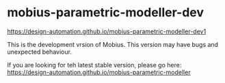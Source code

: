 # mobius-parametric-modeller-dev

https://design-automation.github.io/mobius-parametric-modeller-dev1

This is the development vrsion of Mobius. 
This version may have bugs and unexpected behaviour.

If you are looking for teh latest stable version, please go here:
https://design-automation.github.io/mobius-parametric-modeller
